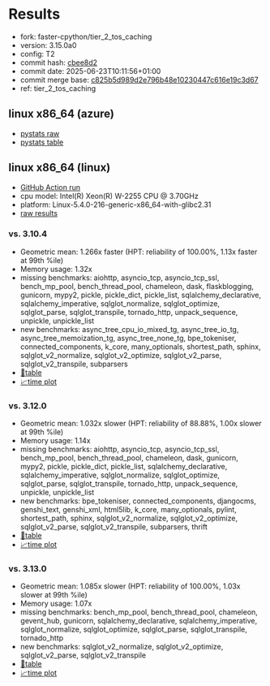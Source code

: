 # Results

- fork: faster-cpython/tier_2_tos_caching
- version: 3.15.0a0
- config: T2
- commit hash: [cbee8d2](https://github.com/faster%2dcpython/cpython/commit/cbee8d2)
- commit date: 2025-06-23T10:11:56+01:00
- commit merge base: [c825b5d989d2e796b48e10230447c616e19c3d67](https://github.com/python/cpython/commit/c825b5d989d2e796b48e10230447c616e19c3d67)
- ref: tier_2_tos_caching

## linux x86_64 (azure)

- [pystats raw](bm-20250623-azure-x86_64-faster%252dcpython-tier_2_tos_caching-3.15.0a0-cbee8d2-pystats.json)
- [pystats table](bm-20250623-azure-x86_64-faster%252dcpython-tier_2_tos_caching-3.15.0a0-cbee8d2-pystats.md)

## linux x86_64 (linux)

- [GitHub Action run](https://github.com/faster-cpython/benchmarking/actions/runs/15820181172)
- cpu model: Intel(R) Xeon(R) W-2255 CPU @ 3.70GHz
- platform: Linux-5.4.0-216-generic-x86_64-with-glibc2.31
- [raw results](bm-20250623-linux-x86_64-faster%252dcpython-tier_2_tos_caching-3.15.0a0-cbee8d2.json)

### vs. 3.10.4

- Geometric mean: 1.266x faster (HPT: reliability of 100.00%, 1.13x faster at 99th %ile)
- Memory usage: 1.32x
- missing benchmarks: aiohttp, asyncio_tcp, asyncio_tcp_ssl, bench_mp_pool, bench_thread_pool, chameleon, dask, flaskblogging, gunicorn, mypy2, pickle, pickle_dict, pickle_list, sqlalchemy_declarative, sqlalchemy_imperative, sqlglot_normalize, sqlglot_optimize, sqlglot_parse, sqlglot_transpile, tornado_http, unpack_sequence, unpickle, unpickle_list
- new benchmarks: async_tree_cpu_io_mixed_tg, async_tree_io_tg, async_tree_memoization_tg, async_tree_none_tg, bpe_tokeniser, connected_components, k_core, many_optionals, shortest_path, sphinx, sqlglot_v2_normalize, sqlglot_v2_optimize, sqlglot_v2_parse, sqlglot_v2_transpile, subparsers
- [📄table](bm-20250623-linux-x86_64-faster%252dcpython-tier_2_tos_caching-3.15.0a0-cbee8d2-vs-3.10.4.md)
- [📈time plot](bm-20250623-linux-x86_64-faster%252dcpython-tier_2_tos_caching-3.15.0a0-cbee8d2-vs-3.10.4.svg)

### vs. 3.12.0

- Geometric mean: 1.032x slower (HPT: reliability of 88.88%, 1.00x slower at 99th %ile)
- Memory usage: 1.14x
- missing benchmarks: aiohttp, asyncio_tcp, asyncio_tcp_ssl, bench_mp_pool, bench_thread_pool, chameleon, dask, gunicorn, mypy2, pickle, pickle_dict, pickle_list, sqlalchemy_declarative, sqlalchemy_imperative, sqlglot_normalize, sqlglot_optimize, sqlglot_parse, sqlglot_transpile, tornado_http, unpack_sequence, unpickle, unpickle_list
- new benchmarks: bpe_tokeniser, connected_components, djangocms, genshi_text, genshi_xml, html5lib, k_core, many_optionals, pylint, shortest_path, sphinx, sqlglot_v2_normalize, sqlglot_v2_optimize, sqlglot_v2_parse, sqlglot_v2_transpile, subparsers, thrift
- [📄table](bm-20250623-linux-x86_64-faster%252dcpython-tier_2_tos_caching-3.15.0a0-cbee8d2-vs-3.12.0.md)
- [📈time plot](bm-20250623-linux-x86_64-faster%252dcpython-tier_2_tos_caching-3.15.0a0-cbee8d2-vs-3.12.0.svg)

### vs. 3.13.0

- Geometric mean: 1.085x slower (HPT: reliability of 100.00%, 1.03x slower at 99th %ile)
- Memory usage: 1.07x
- missing benchmarks: bench_mp_pool, bench_thread_pool, chameleon, gevent_hub, gunicorn, sqlalchemy_declarative, sqlalchemy_imperative, sqlglot_normalize, sqlglot_optimize, sqlglot_parse, sqlglot_transpile, tornado_http
- new benchmarks: sqlglot_v2_normalize, sqlglot_v2_optimize, sqlglot_v2_parse, sqlglot_v2_transpile
- [📄table](bm-20250623-linux-x86_64-faster%252dcpython-tier_2_tos_caching-3.15.0a0-cbee8d2-vs-3.13.0.md)
- [📈time plot](bm-20250623-linux-x86_64-faster%252dcpython-tier_2_tos_caching-3.15.0a0-cbee8d2-vs-3.13.0.svg)

